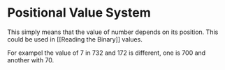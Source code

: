 # Positional Value System
This simply means that the value of number depends on its position. This could be used in [[Reading the Binary]] values. 

For exampel the value of 7 in 732 and 172 is different, one is 700 and another with 70.


